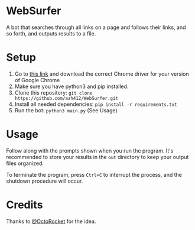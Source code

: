 # WebSurfer

A bot that searches through all links on a page and follows their links, and so forth, and outputs results to a file.

# Setup

1. Go to [this link](https://www.selenium.dev/documentation/webdriver/getting_started/install_drivers/) and download the correct Chrome driver for your version of Google Chrome
2. Make sure you have python3 and pip installed.
3. Clone this repository: `git clone https://github.com/azh412/WebSurfer.git`
4. Install all needed dependencies: `pip install -r requirements.txt`
5. Run the bot: `python3 main.py` (See Usage)

# Usage

Follow along with the prompts shown when you run the program. It's recommended to store your results in the `out` directory to keep your output files organized.

To terminate the program, press `Ctrl+C` to interrupt the process, and the shutdown procedure will occur.

# Credits

Thanks to [@OctoRocket](https://github.com/OctoRocket) for the idea.